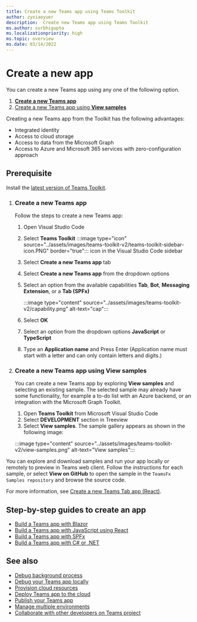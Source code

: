 ```yaml
---
title: Create a new Teams app using Teams Toolkit
author: zyxiaoyuer
description:  Create new Teams app using Teams Toolkit
ms.author: surbhigupta
ms.localizationpriority: high
ms.topic: overview
ms.date: 03/14/2022
---
```


# Create a new app

You can create a new Teams app using any one of the following option.

1. [**Create a new Teams app**](create-new-project.md#create-a-new-teams-app)
2. [Create a new Teams app using **View samples**](create-new-project.md#create-a-new-teams-app-using-view-samples)

Creating a new Teams app from the Toolkit has the following advantages:

* Integrated identity
* Access to cloud storage
* Access to data from the Microsoft Graph
* Access to Azure and Microsoft 365 services with zero-configuration approach

## Prerequisite

Install the [latest version of Teams Toolkit](https://marketplace.visualstudio.com/items?itemName=TeamsDevApp.ms-teams-vscode-extension).

1. ### Create a new Teams app

    Follow the steps to create a new Teams app:

    1. Open Visual Studio Code
    1. Select **Teams Toolkit** :::image type="icon" source="../assets/images/teams-toolkit-v2/teams-toolkit-sidebar-icon.PNG" border="true"::: icon in the Visual Studio Code sidebar
    1. Select **Create a new Teams app** tab
    1. Select **Create a new Teams app** from the dropdown options
    1. Select an option from the available capabilities **Tab**, **Bot**, **Messaging Extension**, or a **Tab (SPFx)**

        :::image type="content" source="../assets/images/teams-toolkit-v2/capability.png" alt-text="cap":::
    1. Select **OK**
    1. Select an option from the dropdown options **JavaScript** or **TypeScript**
    1. Type an **Application name** and Press Enter (Application name must start with a letter and can only contain letters and digits.)

2. ### Create a new Teams app using View samples

    You can create a new Teams app by exploring **View samples** and selecting an existing sample. The selected sample may already have some functionality, for example a to-do list with an Azure backend, or an integration with the Microsoft Graph Toolkit.<br>

     1. Open **Teams Toolkit** from Microsoft Visual Studio Code
    2. Select **DEVELOPMENT** section in Treeview
    3. Select **View samples**. The sample gallery appears as shown in the following image:

    :::image type="content" source="../assets/images/teams-toolkit-v2/view-samples.png" alt-text="View samples":::

You can explore and download samples and run your app locally or remotely to preview in Teams web client. Follow the instructions for each sample, or select **View on GitHub** to open the sample in the `TeamsFx Samples repository` and browse the source code.

For more information, see [Create a new Teams Tab app (React)](/microsoftteams/platform/sbs-gs-javascript?tabs=vscode%2Cvsc%2Cviscode%2Cvcode&tutorial-step=2).

## Step-by-step guides to create an app

* [Build a Teams app with Blazor](../sbs-gs-blazorupdate.yml)
* [Build a Teams app with JavaScript using React](../sbs-gs-javascript.yml)
* [Build a Teams app with SPFx](../sbs-gs-spfx.yml)
* [Build a Teams app with C# or .NET](../sbs-gs-csharp.yml)

## See also

* [Debug background process](debug-background-process.md)
* [Debug your Teams app locally](debug-local.md)
* [Provision cloud resources](provision.md)
* [Deploy Teams app to the cloud](deploy.md)
* [Publish your Teams app](TeamsFx-collaboration.md)
* [Manage multiple environments](TeamsFx-multi-env.md)
* [Collaborate with other developers on Teams project](TeamsFx-collaboration.md)
